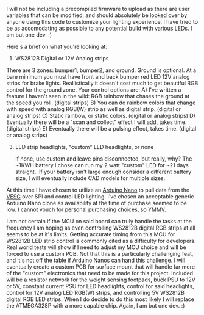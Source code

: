 I will not be including a precompiled firmware to upload as there are user variables that can be modified, and should absolutely be looked over by anyone using this code to customize your lighting experience. I have tried to be as accomodating as possible to any potential build with various LEDs. I am but one dev. :)

Here's a brief on what you're looking at:

1) WS2812B Digital or 12V Analog strips

There are 3 zones: bumper1, bumper2, and ground. Ground is optional.
At a bare minimum you must have front and back bumper red LED 12V analog strips for brake lights.
Reallistically it doesn't cost much to get beautiful RGB control for the ground zone. Your control options are:
A) I've written a feature I haven't seen in the wild: RGB rainbow that chases the ground at the speed you roll. (digital strips)
B) You can do rainbow colors that change with speed with analog RGB(W) strip as well as digital strip. (digital or analog strips)
C) Static rainbow, or static colors. (digital or analog strips)
D) Eventually there will be a "scan and collect" effect I will add, takes time. (digital strips)
E) Eventually there will be a pulsing effect, takes time. (digital or analog strips)
   
3) LED strip headlights, "custom" LED headlights, or none

    If none, use custom and leave pins disconnected, but really, why? The ~1KWH battery I chose can run my 2 watt "custom" LED for ~21 days straight..
    If your battery isn't large enough consider a different battery size, I will eventually include CAD models for multiple sizes.

At this time I have chosen to utilize an [Arduino Nano](https://store.arduino.cc/products/arduino-nano) to pull data from the [VESC](https://github.com/vedderb/bldc) over SPI and control LED lighting. I've chosen an acceptable generic Arduino Nano clone as availability at the time of purchase seemed to be low. I cannot vouch for personal purchasing choices, so YMMV.

I am not certain if the MCU on said board can truly handle the tasks at the frequency I am hoping as even controlling WS2812B digital RGB strips at all seems to be at it's limits. Getting accurate timing from this MCU for WS2812B LED strip control is commonly cited as a difficulty for developers. Real world tests will show if I need to adjust my MCU choice and will be forced to use a custom PCB. Not that this is a particularly challenging feat, and it's not off the table if Arduino Nanos can hand this challenge. I will eventually create a custom PCB for surface mount that will handle far more of the "custom" electronics that need to be made for this project. Included will be a resistor network for the weight sensing footpads, buck PSU to 12V or 5V, constant current PSU for LED headlights, control for said headlights, control for 12V analog LED RGB(W) strips, and controlling 5V WS2812B digital RGB LED strips. When I do decide to do this most likely I will replace the ATMEGA328P with a more capable chip. Again, I am but one dev. :)
